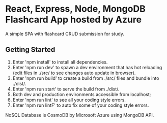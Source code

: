# React, Express, Node, MongoDB Flashcard App hosted by Azure

A simple SPA with flashcard CRUD submission for study.

## Getting Started

1. Enter 'npm install' to install all dependencies.
2. Enter 'npm run dev' to spawn a dev environment that has hot reloading (edit files in ./src/ to see changes auto update in browser).
3. Enter 'npm run build' to create a build from ./src/ files and bundle into ./dist/.
4. Enter 'npm run start' to serve the build from ./dist/.
5. Both dev and production environments accessible from localhost;
6. Enter 'npm run lint' to see all your coding style errors.
7. Enter 'npm run lintF' to auto fix some of your coding style errors.

NoSQL Database is CosmoDB by Microsoft Azure using MongoDB API.

